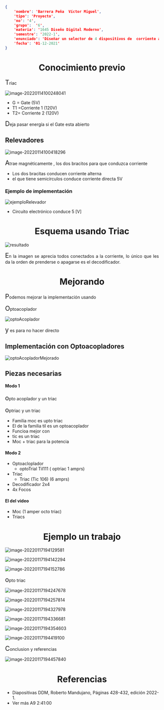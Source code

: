 ```json
{
    'nombre': 'Barrera Peña  Víctor Miguel',
    'tipo': 'Proyecto',
    'no': '4',
    'grupo':  '6',
    'materia': '1645 Diseño Digital Moderno',
    'semestre': '2022-1',
    'enunciado': 'Diseñar un selector de 4 dispositivos de  corriente alterna' ,
    'fecha': '01-12-2021'
}
```

<style>
    body{
  text-align: justify;
}
    h1{
        font-weight: bold;
        text-align:center;
    }
    p::first-letter{
  font-size: 1.3rem;
}
 a{
  text-decoration: none;
}
</style>
# Conocimiento previo

Triac

![image-20220114100248041](img/image-20220114100248041.png)

- G = Gate (5V)
- T1 =Corriente 1 (120V)
- T2= Corriente 2 (120V)

Deja pasar energía si el Gate esta abierto

## Relevadores

![image-20220114100418296](img/image-20220114100418296.png)

Atrae magnéticamente , los dos bracitos para que conduzca corriente

- Los dos bracitas conducen corriente alterna
- el que tiene semicírculos conduce corriente directa 5V

### Ejemplo de implementación

![ejemploRelevador](img/ejemploRelevador.png)

- Circuito electrónico conduce 5 [V]

# Esquema usando Triac

![resultado](img/resultado.png)

En la imagen se aprecia todos conectados a la corriente, lo único que les da la orden de prenderse o apagarse es el decodificador.

# Mejorando

Podemos mejorar la implementación usando

Optoacoplador

![optoAcoplador](img/optoAcoplador.png)

y es para no hacer directo

## Implementación con  Optoacopladores

![optoAcopladorMejorado](img/optoAcopladorMejorado.png)

## Piezas necesarias

#### Modo 1

opto acoplador y un triac

optriac y un triac

- Familia moc es upto triac
- El de la familia til es un optoacoplador
- Funcioa mejor con
- tic es un triac
- Moc + triac para la potencia

#### Modo 2

- Optoacloplador
  - optoTrial Til111  ( optriac 1 amprs)
- Triac
  - Triac (Tic 106)  (6 amprs)
- Decodificador 2x4
- 4x Focos

#### El del video

- Moc  (1 amper octo triac)
- Triacs

# Ejemplo un trabajo

![image-20220117194129581](img/image-20220117194129581.png)

![image-20220117194142294](img/image-20220117194142294.png)

![image-20220117194152786](img/image-20220117194152786.png)

opto triac

![image-20220117194247678](img/image-20220117194247678.png)

![image-20220117194257814](img/image-20220117194257814.png)

![image-20220117194327978](img/image-20220117194327978.png)

![image-20220117194336681](img/image-20220117194336681.png)

![image-20220117194354603](img/image-20220117194354603.png)

![image-20220117194419100](img/image-20220117194419100.png)

Conclusion y referencias

![image-20220117194457840](img/image-20220117194457840.png)

# Referencias

- Diapositivas DDM, Roberto Mandujano, Páginas 428-432, edición 2022-1.
- Ver más A9 2:41:00

 
